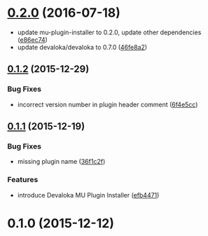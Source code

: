 <a name="0.2.0"></a>
# [0.2.0](https://github.com/devaloka/devaloka-transient/compare/v0.1.2...v0.2.0) (2016-07-18)

* update mu-plugin-installer to 0.2.0, update other dependencies ([e86ec74](https://github.com/devaloka/devaloka-transient/commit/e86ec74))
* update devaloka/devaloka to 0.7.0 ([46fe8a2](https://github.com/devaloka/devaloka-transient/commit/46fe8a2))



<a name="0.1.2"></a>
## [0.1.2](https://github.com/devaloka/devaloka-transient/compare/v0.1.1...v0.1.2) (2015-12-29)


### Bug Fixes

* incorrect version number in plugin header comment ([6f4e5cc](https://github.com/devaloka/devaloka-transient/commit/6f4e5cc))



<a name="0.1.1"></a>
## [0.1.1](https://github.com/devaloka/devaloka-transient/compare/v0.1.0...v0.1.1) (2015-12-19)


### Bug Fixes

* missing plugin name ([36f1c2f](https://github.com/devaloka/devaloka-transient/commit/36f1c2f))

### Features

* introduce Devaloka MU Plugin Installer ([efb4471](https://github.com/devaloka/devaloka-transient/commit/efb4471))



<a name="0.1.0"></a>
# 0.1.0 (2015-12-12)
